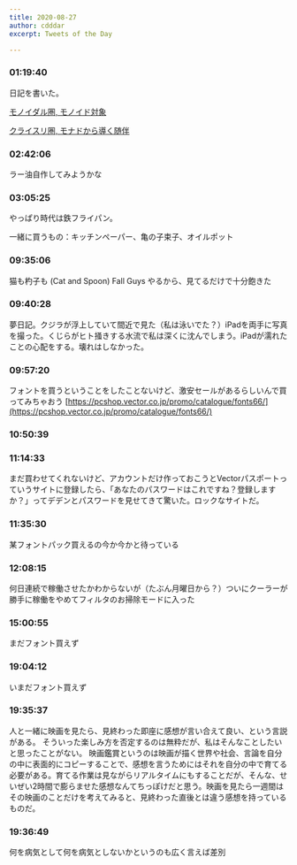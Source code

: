 ```yaml
---
title: 2020-08-27
author: cdddar
excerpt: Tweets of the Day

---
```


### 01:19:40

日記を書いた。

[モノイダル圏, モノイド対象](https://cympfh.cc/aiura/monoid-objects)

[クライスリ圏, モナドから導く随伴](https://cympfh.cc/aiura/kleisli-category)

### 02:42:06

ラー油自作してみようかな

### 03:05:25

やっぱり時代は鉄フライパン。

一緒に買うもの：キッチンペーパー、亀の子束子、オイルポット

### 09:35:06

猫も杓子も (Cat and Spoon) Fall Guys やるから、見てるだけで十分飽きた

### 09:40:28

夢日記。クジラが浮上していて間近で見た（私は泳いでた？）iPadを両手に写真を撮った。くじらがヒト掻きする水流で私は深くに沈んでしまう。iPadが濡れたことの心配をする。壊れはしなかった。

### 09:57:20

フォントを買うということをしたことないけど、激安セールがあるらしいんで買ってみちゃおう
[https://pcshop.vector.co.jp/promo/catalogue/fonts66/](https://pcshop.vector.co.jp/promo/catalogue/fonts66/)

### 10:50:39

<blockquote class="twitter-tweet"><p lang="ja" dir="ltr"></p><a href="https://twitter.com/hatopopoko/status/1297880614603874306?ref_src=twsrc%5Etfw"></a></blockquote><script async src="https://platform.twitter.com/widgets.js" charset="utf-8"></script>

### 11:14:33

まだ買わせてくれないけど、アカウントだけ作っておこうとVectorパスポートっていうサイトに登録したら、「あなたのパスワードはこれですね？登録しますか？」ってデデンとパスワードを見せてきて驚いた。ロックなサイトだ。

### 11:35:30

某フォントパック買えるの今か今かと待っている

### 12:08:15

何日連続で稼働させたかわからないが（たぶん月曜日から？）ついにクーラーが勝手に稼働をやめてフィルタのお掃除モードに入った

### 15:00:55

まだフォント買えず

### 19:04:12

いまだフォント買えず

### 19:35:37

人と一緒に映画を見たら、見終わった即座に感想が言い合えて良い、という言説がある。
そういった楽しみ方を否定するのは無粋だが、私はそんなことしたいと思ったことがない。
映画鑑賞というのは映画が描く世界や社会、言論を自分の中に表面的にコピーすることで、感想を言うためにはそれを自分の中で育てる必要がある。育てる作業は見ながらリアルタイムにもすることだが、そんな、せいぜい2時間で膨らませた感想なんてちっぽけだと思う。映画を見たら一週間はその映画のことだけを考えてみると、見終わった直後とは違う感想を持っているものだ。

### 19:36:49

何を病気として何を病気としないかというのも広く言えば差別
